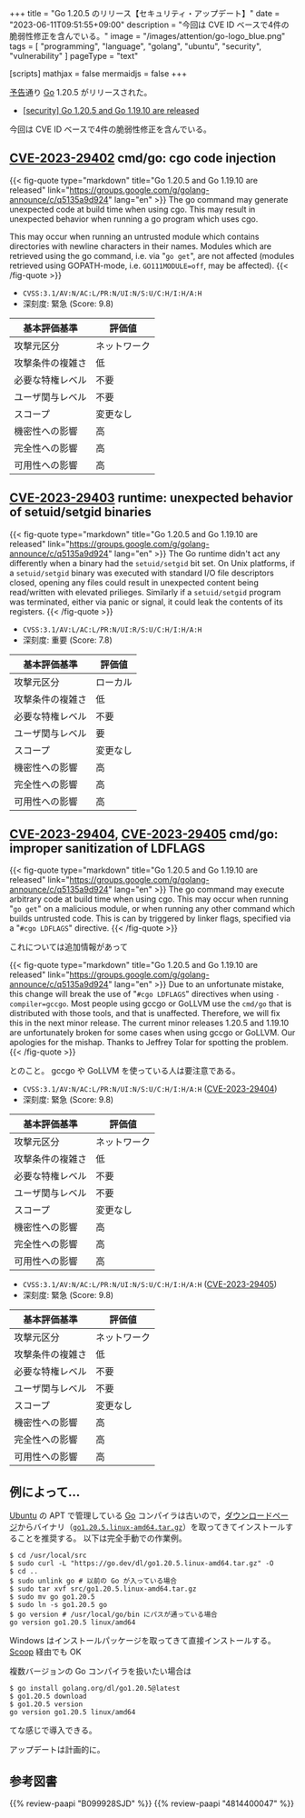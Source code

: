 +++
title = "Go 1.20.5 のリリース【セキュリティ・アップデート】"
date =  "2023-06-11T09:51:55+09:00"
description = "今回は CVE ID ベースで4件の脆弱性修正を含んでいる。"
image = "/images/attention/go-logo_blue.png"
tags  = [ "programming", "language", "golang", "ubuntu", "security", "vulnerability" ]
pageType = "text"

[scripts]
  mathjax = false
  mermaidjs = false
+++

[予告](https://groups.google.com/g/golang-announce/c/1AItFMBjrfw "[security] Go 1.20.5 and Go 1.19.10 pre-announcement")通り [Go] 1.20.5 がリリースされた。

- [[security] Go 1.20.5 and Go 1.19.10 are released](https://groups.google.com/g/golang-announce/c/q5135a9d924)

今回は CVE ID ベースで4件の脆弱性修正を含んでいる。

## [CVE-2023-29402] cmd/go: cgo code injection

{{< fig-quote type="markdown" title="Go 1.20.5 and Go 1.19.10 are released" link="https://groups.google.com/g/golang-announce/c/q5135a9d924" lang="en" >}}
The go command may generate unexpected code at build time when using cgo. This may result in unexpected behavior when running a go program which uses cgo.

This may occur when running an untrusted module which contains directories with newline characters in their names. Modules which are retrieved using the go command, i.e. via "`go get`", are not affected (modules retrieved using GOPATH-mode, i.e. `GO111MODULE=off`, may be affected).
{{< /fig-quote >}}

- `CVSS:3.1/AV:N/AC:L/PR:N/UI:N/S:U/C:H/I:H/A:H`
- 深刻度: 緊急 (Score: 9.8)

| 基本評価基準 | 評価値 |
|--------|-------|
| 攻撃元区分 | ネットワーク |
| 攻撃条件の複雑さ | 低 |
| 必要な特権レベル | 不要 |
| ユーザ関与レベル | 不要 |
| スコープ | 変更なし |
| 機密性への影響 | 高 |
| 完全性への影響 | 高 |
| 可用性への影響 | 高 |

## [CVE-2023-29403] runtime: unexpected behavior of setuid/setgid binaries

{{< fig-quote type="markdown" title="Go 1.20.5 and Go 1.19.10 are released" link="https://groups.google.com/g/golang-announce/c/q5135a9d924" lang="en" >}}
The Go runtime didn't act any differently when a binary had the `setuid/setgid` bit set. On Unix platforms, if a `setuid/setgid` binary was executed with standard I/O file descriptors closed, opening any files could result in unexpected content being read/written with elevated prilieges. Similarly if a `setuid/setgid` program was terminated, either via panic or signal, it could leak the contents of its registers.
{{< /fig-quote >}}

- `CVSS:3.1/AV:L/AC:L/PR:N/UI:R/S:U/C:H/I:H/A:H`
- 深刻度: 重要 (Score: 7.8)

| 基本評価基準 | 評価値 |
|--------|-------|
| 攻撃元区分 | ローカル |
| 攻撃条件の複雑さ | 低 |
| 必要な特権レベル | 不要 |
| ユーザ関与レベル | 要 |
| スコープ | 変更なし |
| 機密性への影響 | 高 |
| 完全性への影響 | 高 |
| 可用性への影響 | 高 |

## [CVE-2023-29404], [CVE-2023-29405] cmd/go: improper sanitization of LDFLAGS

{{< fig-quote type="markdown" title="Go 1.20.5 and Go 1.19.10 are released" link="https://groups.google.com/g/golang-announce/c/q5135a9d924" lang="en" >}}
The go command may execute arbitrary code at build time when using cgo. This may occur when running "`go get`" on a malicious module, or when running any other command which builds untrusted code. This is can by triggered by linker flags, specified via a "`#cgo LDFLAGS`" directive.
{{< /fig-quote >}}

これについては追加情報があって

{{< fig-quote type="markdown" title="Go 1.20.5 and Go 1.19.10 are released" link="https://groups.google.com/g/golang-announce/c/q5135a9d924" lang="en" >}}
Due to an unfortunate mistake, this change will break the use of "`#cgo LDFLAGS`" directives when using `-compiler=gccgo`. Most people using gccgo or GoLLVM use the `cmd/go` that is distributed with those tools, and that is unaffected. Therefore, we will fix this in the next minor release. The current minor releases 1.20.5 and 1.19.10 are unfortunately broken for some cases when using gccgo or GoLLVM. Our apologies for the mishap. Thanks to Jeffrey Tolar for spotting the problem.
{{< /fig-quote >}}

とのこと。
gccgo や GoLLVM を使っている人は要注意である。

- `CVSS:3.1/AV:N/AC:L/PR:N/UI:N/S:U/C:H/I:H/A:H` ([CVE-2023-29404])
- 深刻度: 緊急 (Score: 9.8)

| 基本評価基準 | 評価値 |
|--------|-------|
| 攻撃元区分 | ネットワーク |
| 攻撃条件の複雑さ | 低 |
| 必要な特権レベル | 不要 |
| ユーザ関与レベル | 不要 |
| スコープ | 変更なし |
| 機密性への影響 | 高 |
| 完全性への影響 | 高 |
| 可用性への影響 | 高 |

- `CVSS:3.1/AV:N/AC:L/PR:N/UI:N/S:U/C:H/I:H/A:H` ([CVE-2023-29405])
- 深刻度: 緊急 (Score: 9.8)

| 基本評価基準 | 評価値 |
|--------|-------|
| 攻撃元区分 | ネットワーク |
| 攻撃条件の複雑さ | 低 |
| 必要な特権レベル | 不要 |
| ユーザ関与レベル | 不要 |
| スコープ | 変更なし |
| 機密性への影響 | 高 |
| 完全性への影響 | 高 |
| 可用性への影響 | 高 |


## 例によって...

[Ubuntu] の APT で管理している [Go] コンパイラは古いので，[ダウンロードページ](https://go.dev/dl/ "Downloads - go.dev")からバイナリ（[`go1.20.5.linux-amd64.tar.gz`](https://go.dev/dl/go1.20.5.linux-amd64.tar.gz)）を取ってきてインストールすることを推奨する。
以下は完全手動での作業例。

```text
$ cd /usr/local/src
$ sudo curl -L "https://go.dev/dl/go1.20.5.linux-amd64.tar.gz" -O
$ cd ..
$ sudo unlink go # 以前の Go が入っている場合
$ sudo tar xvf src/go1.20.5.linux-amd64.tar.gz
$ sudo mv go go1.20.5
$ sudo ln -s go1.20.5 go
$ go version # /usr/local/go/bin にパスが通っている場合
go version go1.20.5 linux/amd64
```

Windows はインストールパッケージを取ってきて直接インストールする。
[Scoop] 経由でも OK

複数バージョンの Go コンパイラを扱いたい場合は

```text
$ go install golang.org/dl/go1.20.5@latest
$ go1.20.5 download
$ go1.20.5 version
go version go1.20.5 linux/amd64
```

てな感じで導入できる。

アップデートは計画的に。

[Go]: https://go.dev/
[Ubuntu]: https://www.ubuntu.com/ "The leading operating system for PCs, IoT devices, servers and the cloud | Ubuntu"
[Scoop]: https://scoop.sh/
[CVE-2023-29402]: https://nvd.nist.gov/vuln/detail/CVE-2023-29402
[CVE-2023-29403]: https://nvd.nist.gov/vuln/detail/CVE-2023-29403
[CVE-2023-29404]: https://nvd.nist.gov/vuln/detail/CVE-2023-29404
[CVE-2023-29405]: https://nvd.nist.gov/vuln/detail/CVE-2023-29405

## 参考図書

{{% review-paapi "B099928SJD" %}} <!-- プログラミング言語Go -->
{{% review-paapi "4814400047" %}} <!-- 初めてのGo言語 -->
